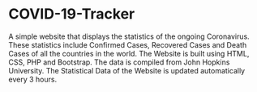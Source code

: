 # COVID-19-Tracker

A simple website that displays the statistics of the ongoing Coronavirus. These statistics include Confirmed Cases, Recovered Cases and Death Cases of all the countries in the world. The Website is built using HTML, CSS, PHP  and Bootstrap. The data is compiled from John Hopkins University. The Statistical Data of the Website is updated automatically every 3 hours. 
